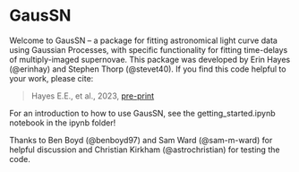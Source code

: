 # GausSN

Welcome to GausSN – a package for fitting astronomical light curve data using Gaussian Processes, with specific functionality for fitting time-delays of multiply-imaged supernovae. This package was developed by Erin Hayes (@erinhay) and Stephen Thorp (@stevet40). If you find this code helpful to your work, please cite:

> Hayes E.E., et al., 2023, [pre-print](https://arxiv.org/abs/2311.17997)

For an introduction to how to use GausSN, see the getting_started.ipynb notebook in the ipynb folder!

Thanks to Ben Boyd (@benboyd97) and Sam Ward (@sam-m-ward) for helpful discussion and Christian Kirkham (@astrochristian) for testing the code.
